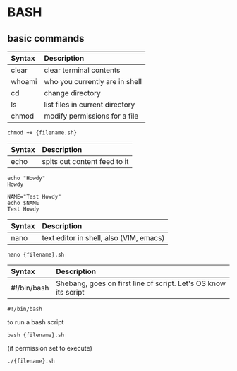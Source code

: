 # BASH

## basic commands

| Syntax | Description|
|:---    |:---        |
|clear   |clear terminal contents|
|whoami  |who you currently are in shell|
|cd      |change directory|
|ls      | list files in current directory |
|chmod   |modify permissions for a file|

    chmod +x {filename.sh}

| Syntax | Description|
|:---    |:---        |
|echo    | spits out content feed to it|

    echo "Howdy"
    Howdy

    NAME="Test Howdy"
    echo $NAME
    Test Howdy

| Syntax | Description|
|:---    |:---        |
|nano    |text editor in shell, also (VIM, emacs)|

    nano {filename}.sh

| Syntax | Description|
|:---    |:---        |
|#!/bin/bash|Shebang, goes on first line of script. Let's OS know its script|

    #!/bin/bash

to run a bash script

    bash {filename}.sh

(if permission set to execute)

    ./{filename}.sh
